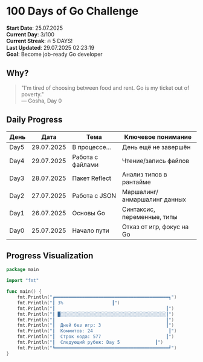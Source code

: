 # 100 Days of Go Challenge

**Start Date**: 25.07.2025  
**Current Day**: 3/100  
**Current Streak**: 🔥 5 DAYS!  
**Last Updated**: 29.07.2025 02:23:19  
**Goal**: Become job-ready Go developer

## Why?

> "I'm tired of choosing between food and rent. Go is my ticket out of poverty."  
> — Gosha, Day 0

## Daily Progress

| День | Дата       | Тема             | Ключевое понимание           |
| ---- | ---------- | ---------------- | ---------------------------- |
| Day5 | 29.07.2025 | В процессе...    | День ещё не завершён         |
| Day4 | 29.07.2025 | Работа с файлами | Чтение/запись файлов         |
| Day3 | 28.07.2025 | Пакет Reflect    | Анализ типов в рантайме      |
| Day2 | 27.07.2025 | Работа с JSON    | Маршалинг/анмаршалинг данных |
| Day1 | 26.07.2025 | Основы Go        | Синтаксис, переменные, типы  |
| Day0 | 25.07.2025 | Начало пути      | Отказ от игр, фокус на Go    |

## Progress Visualization

```go
package main

import "fmt"

func main() {
    fmt.Println("┏━━━━━━━━━━━━━━━━━━━━━━━━━━━━━━━━━━━━━━━━━━┓")
    fmt.Println("┃ 3%                  ┃")
    fmt.Println("┃                                         ┃")
    fmt.Println("┃ █░░░░░░░░░░░░░░░░░░░░░░░░░░░░░░░░░░░░░░░┃")
    fmt.Println("┃                                         ┃")
    fmt.Println("┃  Дней без игр: 3                        ┃")
    fmt.Println("┃  Коммитов: 24                            ┃")
    fmt.Println("┃  Строк кода: 577                        ┃")
    fmt.Println("┃  Следующий рубеж: Day 5             ┃")
    fmt.Println("┗━━━━━━━━━━━━━━━━━━━━━━━━━━━━━━━━━━━━━━━━━━┛")
}
```
